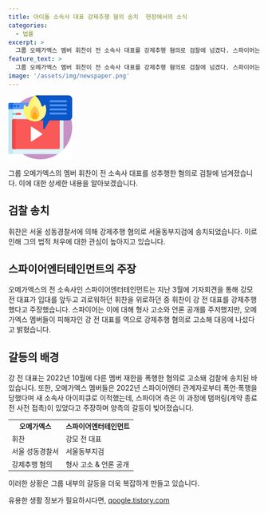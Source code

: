 ```yaml
---
title: 아이돌 소속사 대표 강제추행 혐의 송치  현장에서의 소식
categories:
  - 법률
excerpt: >
  그룹 오메가엑스 멤버 휘찬이 전 소속사 대표를 강제추행 혐의로 검찰에 넘겼다. 스파이어는 휘찬을 고소한 이유를 설명하며, 강 전 대표가 다른 멤버를 폭행한 혐의로 고발당한 사실을 언급했다. 오메가엑스 멤버들은 스파이어 관계자로부터 폭언·폭행을 당한 후 새 소속사 아이피큐로 이적했는데, 이과정에서 양측 간의 갈등이 빚어졌다고 주장했다. (사진=아이피큐)
feature_text: >
  그룹 오메가엑스 멤버 휘찬이 전 소속사 대표를 강제추행 혐의로 검찰에 넘겼다. 스파이어는 휘찬을 고소한 이유를 설명하며, 강 전 대표가 다른 멤버를 폭행한 혐의로 고발당한 사실을 언급했다. 오메가엑스 멤버들은 스파이어 관계자로부터 폭언·폭행을 당한 후 새 소속사 아이피큐로 이적했는데, 이과정에서 양측 간의 갈등이 빚어졌다고 주장했다. (사진=아이피큐)
image: '/assets/img/newspaper.png'
---
```


<p><img src="/assets/img/news.png" alt="rentncar 속보" /></p>

<p data-ke-size="size16">그룹 오메가엑스의 멤버 휘찬이 전 소속사 대표를 성추행한 혐의로 검찰에 넘겨졌습니다. 이에 대한 상세한 내용을 알아보겠습니다.</p>

<h2 data-ke-size="size26">검찰 송치</h2>

<p data-ke-size="size16">휘찬은 서울 성동경찰서에 의해 강제추행 혐의로 서울동부지검에 송치되었습니다. 이로 인해 그의 법적 처우에 대한 관심이 높아지고 있습니다.</p>

<h2 data-ke-size="size26">스파이어엔터테인먼트의 주장</h2>

<p data-ke-size="size16">오메가엑스의 전 소속사인 스파이어엔터테인먼트는 지난 3월에 기자회견을 통해 강모 전 대표가 입대를 앞두고 괴로워하던 휘찬을 위로하던 중 휘찬이 강 전 대표를 강제추행했다고 주장했습니다. 스파이어는 이에 대해 형사 고소와 언론 공개를 주저했지만, 오메가엑스 멤버들이 피해자인 강 전 대표를 역으로 강제추행 혐의로 고소해 대응에 나섰다고 밝혔습니다.</p>

<h2 data-ke-size="size26">갈등의 배경</h2>

<p data-ke-size="size16">강 전 대표는 2022년 10월에 다른 멤버 재한을 폭행한 혐의로 고소돼 검찰에 송치된 바 있습니다. 또한, 오메가엑스 멤버들은 2022년 스파이어엔터 관계자로부터 폭언·폭행을 당했다며 새 소속사 아이피큐로 이적했는데, 스파이어 측은 이 과정에 탬퍼링(계약 종료 전 사전 접촉)이 있었다고 주장하며 양측의 갈등이 빚어졌습니다.</p>

<table>
  <tr>
    <td style="text-align: center; height: 17px;"><b>오메가엑스</b></td>
    <td style="text-align: center; height: 17px;"><b>스파이어엔터테인먼트</b></td>
  </tr>
  <tr>
    <td>휘찬</td>
    <td>강모 전 대표</td>
  </tr>
  <tr>
    <td>서울 성동경찰서</td>
    <td>서울동부지검</td>
  </tr>
  <tr>
    <td>강제추행 혐의</td>
    <td>형사 고소 & 언론 공개</td>
  </tr>
</table>

<p data-ke-size="size16">이러한 상황은 그룹 내부의 갈등을 더욱 복잡하게 만들고 있습니다.</p>
유용한 생활 정보가 필요하시다면, <a href="https://qoogle.tistory.com" rel="dofollow">qoogle.tistory.com</a>


